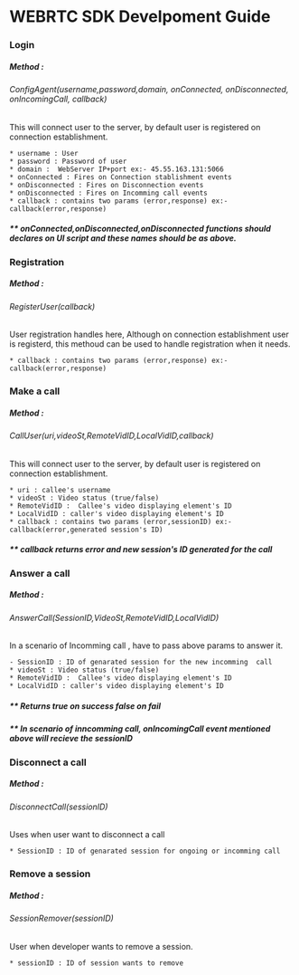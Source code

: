 # WEBRTC SDK Develpoment Guide

### Login

##### Method : 
###### ConfigAgent(username,password,domain, onConnected, onDisconnected, onIncomingCall, callback)

This will connect user to the server, by default user is registered on connection establishment.

    * username : User
    * password : Password of user
    * domain :  WebServer IP+port ex:- 45.55.163.131:5066
    * onConnected : Fires on Connection stablishment events 
    * onDisconnected : Fires on Disconnection events 
    * onDisconnected : Fires on Incomming call events 
    * callback : contains two params (error,response) ex:- callback(error,response)
##### ** onConnected,onDisconnected,onDisconnected functions should declares on UI script and these names should be as above.

### Registration

##### Method : 
###### RegisterUser(callback)

User registration handles here, Although on connection establishment user is registerd, this methoud can be used to handle registration when it needs.

    * callback : contains two params (error,response) ex:- callback(error,response)

### Make a call

##### Method : 
###### CallUser(uri,videoSt,RemoteVidID,LocalVidID,callback)

This will connect user to the server, by default user is registered on connection establishment.

    * uri : callee's username 
    * videoSt : Video status (true/false)
    * RemoteVidID :  Callee's video displaying element's ID
    * LocalVidID : caller's video displaying element's ID
    * callback : contains two params (error,sessionID) ex:- callback(error,generated session's ID)
    
##### ** callback returns error and new session's ID generated for the call


### Answer a call

##### Method : 
###### AnswerCall(SessionID,VideoSt,RemoteVidID,LocalVidID)

In a scenario of Incomming call , have to pass above params to answer it.

    - SessionID : ID of genarated session for the new incomming  call 
    * videoSt : Video status (true/false)
    * RemoteVidID :  Callee's video displaying element's ID
    * LocalVidID : caller's video displaying element's ID
    
    
##### ** Returns true on success false on fail
##### ** In scenario of inncomming call, onIncomingCall event mentioned above will recieve the sessionID


### Disconnect a call

##### Method : 
###### DisconnectCall(sessionID)

Uses when user want to disconnect a call

    * SessionID : ID of genarated session for ongoing or incomming call 
    

### Remove a session 

##### Method : 
###### SessionRemover(sessionID)

User when developer wants to remove a session.

    * sessionID : ID of session wants to remove 


